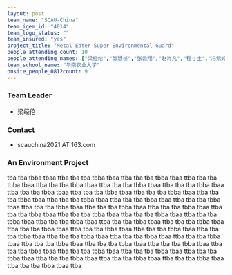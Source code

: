```yaml
---
layout: post
team_name: "SCAU-China"
team_igem_id: "4014"
team_logo_status: ""
team_insured: "yes"
project_title: "Metal Eater-Super Environmental Guard"
people_attending_count: 10
people_attending_names: ["梁经伦","邹慧祯","张云翔","赵肖凡","程寸土","冯紫婷","王鼎钧","曾梓榕","欧兆霖","邹嘉桦"]
team_school_name: "华南农业大学"
onsite_people_0812count: 9
---
```



### Team Leader
* 梁经伦

### Contact
* scauchina2021 AT 163.com

### An Environment Project

tba tba tbba tbaa ttba tba tba tbba tbaa ttba tba tba tbba tbaa ttba tba tba tbba tbaa ttba tba tba tbba tbaa ttba tba tba tbba tbaa ttba tba tba tbba tbaa ttba tba tba tbba tbaa ttba tba tba tbba tbaa ttba tba tba tbba tbaa ttba tba tba tbba tbaa ttba tba tba tbba tbaa ttba tba tba tbba tbaa ttba tba tba tbba tbaa ttba tba tba tbba tbaa ttba tba tba tbba tbaa ttba tba tba tbba tbaa ttba tba tba tbba tbaa ttba tba tba tbba tbaa ttba tba tba tbba tbaa ttba tba tba tbba tbaa ttba tba tba tbba tbaa ttba tba tba tbba tbaa ttba tba tba tbba tbaa ttba tba tba tbba tbaa ttba tba tba tbba tbaa ttba tba tba tbba tbaa ttba tba tba tbba tbaa ttba tba tba tbba tbaa ttba tba tba tbba tbaa ttba tba tba tbba tbaa ttba tba tba tbba tbaa ttba tba tba tbba tbaa ttba tba tba tbba tbaa ttba tba tba tbba tbaa ttba tba tba tbba tbaa ttba tba tba tbba tbaa ttba tba tba tbba tbaa ttba tba tba tbba tbaa ttba tba tba tbba tbaa ttba tba tba tbba tbaa ttba tba tba tbba tbaa ttba 
